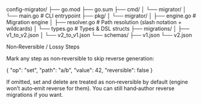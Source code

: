 config-migrator/
├── go.mod
├── go.sum
├── cmd/
│ └── migrator/
│ └── main.go # CLI entrypoint
├── pkg/
│ └── migrator/
│ ├── engine.go # Migration engine
│ ├── resolver.go # Path resolution (slash notation + wildcards)
│ └── types.go # Types & DSL structs
├── migrations/
│ ├── v1_to_v2.json
│ └── v2_to_v1.json
└── schemas/
├── v1.json
└── v2.json



Non‑Reversible / Lossy Steps

Mark any step as non‑reversible to skip reverse generation:

{ "op": "set", "path": "a/b", "value": 42, "reversible": false }

If omitted, set and delete are treated as non‑reversible by default (engine won’t auto‑emit reverse for them). You can still hand‑author reverse migrations if you want.


